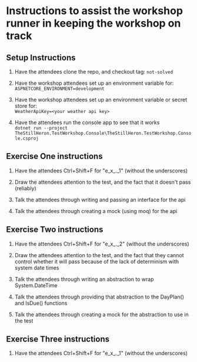 # Instructions to assist the workshop runner in keeping the workshop on track

## Setup Instructions

1. Have the attendees clone the repo, and checkout tag: `not-solved`

1. Have the workshop attendees set up an environment variable for:  
   `ASPNETCORE_ENVIRONMENT=development`

1. Have the workshop attendees set up an environment variable or secret store for:  
   `WeatherApiKey=<your weather api key>`

1. Have the attendees run the console app to see that it works  
   `dotnet run --project TheStillHeron.TestWorkshop.Console\TheStillHeron.TestWorkshop.Console.csproj`

## Exercise One instructions

1. Have the attendees Ctrl+Shift+F for "e_x\_._1" (without the underscores)

1. Draw the attendees attention to the test, and the fact that it doesn't pass (reliably)

1. Talk the attendees through writing and passing an interface for the api

1. Talk the attendees through creating a mock (using moq) for the api

## Exercise Two instructions

1. Have the attendees Ctrl+Shift+F for "e_x\_._2" (without the underscores)

1. Draw the attendees attention to the test, and the fact that they cannot control whether it will pass because of the lack of determinism with system date times

1. Talk the attendees through writing an abstraction to wrap System.DateTime

1. Talk the attendees through providing that abstraction to the DayPlan() and IsDue() functions

1. Talk the attendees through creating a mock for the abstraction to use in the test

## Exercise Three instructions

1. Have the attendees Ctrl+Shift+F for "e_x\_._1" (without the underscores)
